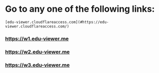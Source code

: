 # Go to any one of the following links:

	[edu-viewer.cloudflareaccess.com](#https://edu-viewer.cloudflareaccess.com/)        

###        https://w1.edu-viewer.me

###        https://w2.edu-viewer.me

###        https://w3.edu-viewer.me
